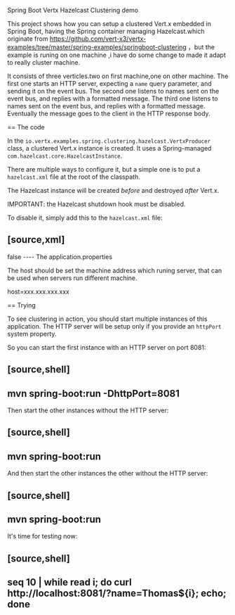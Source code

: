 
Spring Boot Vertx Hazelcast Clustering demo 

This project shows how you can setup a clustered Vert.x embedded in Spring Boot, having the Spring container managing Hazelcast.which originate from 
https://github.com/vert-x3/vertx-examples/tree/master/spring-examples/springboot-clustering ，but the example is runing on
one machine ,i have do some change to made it adapt to really cluster machine.

It consists of three verticles.two on first machine,one on other machine.
The first one starts an HTTP server, expecting a `name` query parameter, and sending it on the event bus.
The second one listens to names sent on the event bus, and replies with a formatted message.
The third one listens to names sent on the event bus, and replies with a formatted message.
Eventually the message goes to the client in the HTTP response body.

== The code

In the `io.vertx.examples.spring.clustering.hazelcast.VertxProducer` class, a clustered Vert.x instance is created.
It uses a Spring-managed `com.hazelcast.core.HazelcastInstance`.

There are multiple ways to configure it, but a simple one is to put a `hazelcast.xml` file at the root of the classpath.

The Hazelcast instance will be created *before* and destroyed *after* Vert.x.

IMPORTANT: the Hazelcast shutdown hook must be disabled.

To disable it, simply add this to the `hazelcast.xml` file:

[source,xml]
----
  <properties>
    <!-- ... other properties ... -->
    <property name="hazelcast.shutdownhook.enabled">false</property>
  </properties>
----
The application.properties

The host should be set the machine address which runing server, that can be used when servers run different machine.

host=xxx.xxx.xxx.xxx


== Trying

To see clustering in action, you should start multiple instances of this application.
The HTTP server will be setup only if you provide an `httpPort` system property.

So you can start the first instance with an HTTP server on port 8081:

[source,shell]
----
mvn spring-boot:run -DhttpPort=8081
----

Then start the other instances without the HTTP server:

[source,shell]
----
mvn spring-boot:run
----

And then start the other instances the other without the HTTP server:

[source,shell]
----
mvn spring-boot:run
----

It's time for testing now:

[source,shell]
----
seq 10 | while read i; do curl http://localhost:8081/?name=Thomas${i}; echo; done
----

